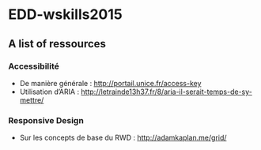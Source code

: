 # EDD-wskills2015
## A list of ressources


### Accessibilité

* De manière générale : http://portail.unice.fr/access-key
* Utilisation d’ARIA : http://letrainde13h37.fr/8/aria-il-serait-temps-de-sy-mettre/

### Responsive Design

* Sur les concepts de base du RWD : http://adamkaplan.me/grid/
